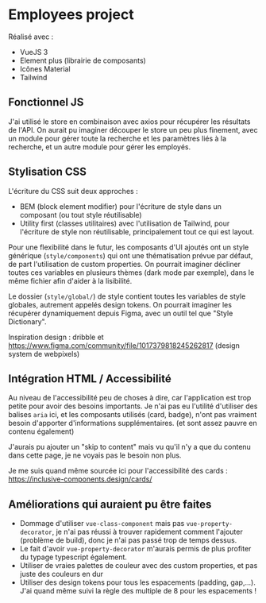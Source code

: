 # Employees project

Réalisé avec : 
- VueJS 3
- Element plus (librairie de composants)
- Icônes Material
- Tailwind

## Fonctionnel JS

J'ai utilisé le store en combinaison avec axios pour récupérer les résultats de l'API. On aurait pu imaginer découper le store un peu plus finement, avec un module pour gérer toute la recherche et les paramètres liés à la recherche, et un autre module pour gérer les employés.

## Stylisation CSS

L'écriture du CSS suit deux approches : 
- BEM (block element modifier) pour l'écriture de style dans un composant (ou tout style réutilisable)
- Utility first (classes utilitaires) avec l'utilisation de Tailwind, pour l'écriture de style non réutilisable, principalement tout ce qui est layout.

Pour une flexibilité dans le futur, les composants d'UI ajoutés ont un style générique (`style/components`) qui ont une thématisation prévue par défaut, de part l'utilisation de custom properties. On pourrait imaginer décliner toutes ces variables en plusieurs thèmes (dark mode par exemple), dans le même fichier afin d'aider à la lisibilité.

Le dossier (`style/global/`) de style contient toutes les variables de style globales, autrement appelés design tokens. On pourrait imaginer les récupérer dynamiquement depuis Figma, avec un outil tel que "Style Dictionary".

Inspiration design : dribble et https://www.figma.com/community/file/1017379818245262817 (design system de webpixels)

## Intégration HTML / Accessibilité

Au niveau de l'accessibilité peu de choses à dire, car l'application est trop petite pour avoir des besoins importants. Je n'ai pas eu l'utilité d'utiliser des balises `aria` ici, et les composants utilisés (card, badge), n'ont pas vraiment besoin d'apporter d'informations supplémentaires. (et sont assez pauvre en contenu également)

J'aurais pu ajouter un "skip to content" mais vu qu'il n'y a que du contenu dans cette page, je ne voyais pas le besoin non plus.

Je me suis quand même sourcée ici pour l'accessibilité des cards : https://inclusive-components.design/cards/

## Améliorations qui auraient pu être faites

- Dommage d'utiliser `vue-class-component` mais pas `vue-property-decorator`, je n'ai pas réussi à trouver rapidement comment l'ajouter (problème de build), donc je n'ai pas passé trop de temps dessus.
- Le fait d'avoir `vue-property-decorator` m'aurais permis de plus profiter du typage typescript également.
- Utiliser de vraies palettes de couleur avec des custom properties, et pas juste des couleurs en dur
- Utiliser des design tokens pour tous les espacements (padding, gap,...). J'ai quand même suivi la règle des multiple de 8 pour les espacements !
